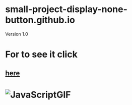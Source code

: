 # small-project-display-none-button.github.io
Version 1.0
# For to see it click
## [here](https://thiagomassenomaciel.github.io/small-project-display-none-button.github.io/)

# ![JavaScriptGIF](https://github.com/ThiagoMassenoMaciel/small-project-display-none-button.github.io/assets/107934374/87afbac1-b30f-4e97-96a7-605351075d79)
